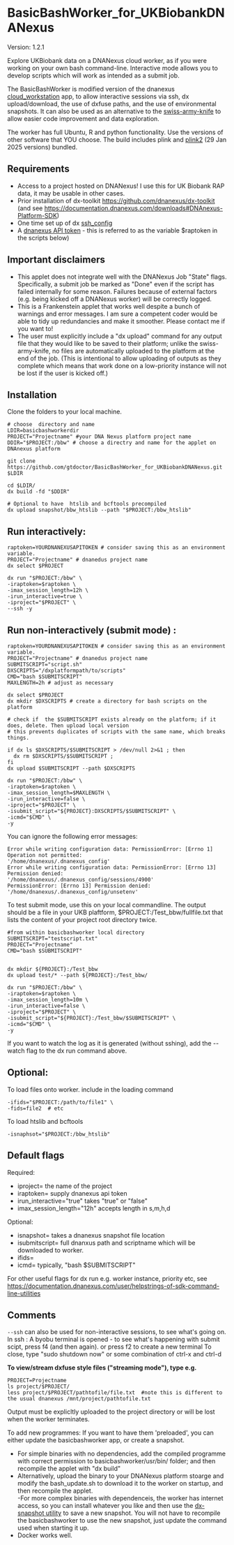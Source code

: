 # BasicBashWorker_for_UKBiobankDNANexus
Version: 1.2.1

Explore UKBiobank data on a DNANexus cloud worker, as if you were working on your own bash command-line. Interactive mode allows you to develop scripts which will work as intended as a submit job.

The BasicBashWorker is modified version of the dnanexus [cloud_workstation](https://documentation.dnanexus.com/developer/cloud-workstation) app, to allow interactive sessions via ssh, dx upload/download, the use of dxfuse paths, and the use of environmental snapshots. It can also be used as an alternative to the [swiss-army-knife](https://dnanexus.gitbook.io/uk-biobank-rap/working-on-the-research-analysis-platform/running-analysis-jobs/tools-library) to allow easier code improvement and data exploration.  

The worker has full Ubuntu, R and python functionality. Use the versions of other software that YOU choose. The build includes plink and [plink2](https://www.cog-genomics.org/plink/2.0/) (29 Jan 2025 versions) bundled.

## Requirements
- Access to a project hosted on DNANexus! I use this for UK Biobank RAP data, it may be usable in other cases. 
- Prior installation of dx-toolkit https://github.com/dnanexus/dx-toolkit (and see https://documentation.dnanexus.com/downloads#DNAnexus-Platform-SDK)
- One  time set up of dx [ssh_config](https://documentation.dnanexus.com/developer/apps/execution-environment/connecting-to-jobs#setting-up-your-environment-for-ssh-access)
- A [dnanexus API token](https://documentation.dnanexus.com/user/login-and-logout#generating-a-token) - this is referred to as the variable $raptoken in the scripts below) 

## Important disclaimers
- This applet does not integrate well with the DNANexus Job "State" flags. Specifically, a submit job  be marked as "Done" even if the script has failed internally for some reason. Failures because of external factors (e.g. being kicked off a DNANexus worker) will be correctly logged.
- This is a Frankenstein applet that works well despite a bunch of warnings and error messages.  I am sure a competent coder would be able to tidy up redundancies and make it smoother. Please contact me if you want to!
- The user must explicitly include a "dx upload" command for any output file that they would like to be saved to their platform; unlike the swiss-army-knife, no files are automatically uploaded to the platform at the end of the job. (This is intentional to allow uploading of outputs as they complete which means that work done on a low-priority instance will not be lost if the user is kicked off.)


## Installation
Clone the folders to your local machine.
```{sh}
# choose  directory and name
LDIR=basicbashworkerdir
PROJECT="Projectname" #your DNA Nexus platform project name
DDIR="$PROJECT:/bbw" # choose a directry and name for the applet on DNAnexus platform

git clone https://github.com/gtdoctor/BasicBashWorker_for_UKBiobankDNANexus.git $LDIR

cd $LDIR/
dx build -fd "$DDIR"

# Optional to have  htslib and bcftools precompiled
dx upload snapshot/bbw_htslib --path "$PROJECT:/bbw_htslib"
```

## Run interactively:

```
raptoken=YOURDNANEXUSAPITOKEN # consider saving this as an environment variable. 
PROJECT="Projectname" # dnanedus project name
dx select $PROJECT

dx run "$PROJECT:/bbw" \
-iraptoken=$raptoken \
-imax_session_length=12h \
-irun_interactive=true \
-iproject="$PROJECT" \
--ssh -y
```

## Run non-interactively (submit mode) : 
```
raptoken=YOURDNANEXUSAPITOKEN # consider saving this as an environment variable. 
PROJECT="Projectname" # dnanedus project name
SUBMITSCRIPT="script.sh"
DXSCRIPTS="/dxplatformpath/to/scripts"
CMD="bash $SUBMITSCRIPT"
MAXLENGTH=2h # adjust as necessary 

dx select $PROJECT
dx mkdir $DXSCRIPTS # create a directory for bash scripts on the platform

# check if  the $SUBMITSCRIPT exists already on the platform; if it does, delete. Then upload local version
# this prevents duplicates of scripts with the same name, which breaks things.

if dx ls $DXSCRIPTS/$SUBMITSCRIPT > /dev/null 2>&1 ; then  
  dx rm $DXSCRIPTS/$SUBMITSCRIPT ; 
fi 
dx upload $SUBMITSCRIPT --path $DXSCRIPTS

dx run "$PROJECT:/bbw" \
-iraptoken=$raptoken \
-imax_session_length=$MAXLENGTH \
-irun_interactive=false \
-iproject="$PROJECT" \
-isubmit_script="${PROJECT}:DXSCRIPTS/$SUBMITSCRIPT" \
-icmd="$CMD" \
-y
```
You can ignore the following error messages:
```
Error while writing configuration data: PermissionError: [Errno 1] Operation not permitted:                                                                                                                      
'/home/dnanexus/.dnanexus_config'                                                                                                                                                                                
Error while writing configuration data: PermissionError: [Errno 13] Permission denied:                                                                                                                           
'/home/dnanexus/.dnanexus_config/sessions/4900'                                                                                                                                                                  
PermissionError: [Errno 13] Permission denied: '/home/dnanexus/.dnanexus_config/unsetenv'
```


To test submit mode, use this on your local commandline. The output should be a file in your UKB plaftform, $PROJECT:/Test_bbw/fullfile.txt that lists the content of your project root directory twice.   

```
#from within basicbashworker local directory
SUBMITSCRIPT="testscript.txt"
PROJECT="Projectname" 
CMD="bash $SUBMITSCRIPT"


dx mkdir ${PROJECT}:/Test_bbw
dx upload test/* --path ${PROJECT}:/Test_bbw/

dx run "$PROJECT:/bbw" \
-iraptoken=$raptoken \
-imax_session_length=10m \
-irun_interactive=false \
-iproject="$PROJECT" \
-isubmit_script="${PROJECT}:/Test_bbw/$SUBMITSCRIPT" \
-icmd="$CMD" \
-y
```
If you want to watch the log as it is generated (without sshing), add the --watch flag to the dx run command above.


## Optional:
To load files onto worker. include in the loading command

```
-ifids="$PROJECT:/path/to/file1" \
-fids=file2  # etc 
```

To load htslib and bcftools
```
-isnaphsot="$PROJECT:/bbw_htslib"
```

## Default flags
Required: 
- iproject=<blank> the name of the project  
- iraptoken=<blank>  supply dnanexus api token  
- irun_interactive="true" takes "true" or "false"  
- imax_session_length="12h"  accepts length in s,m,h,d

Optional:
- isnapshot=<blank> takes a dnanexus snapshot file location
- isubmitscript=<blank> full dnanxus path and scriptname which will be downloaded to worker.
- ifids=<blank>
- icmd=<blank> typically, "bash $SUBMITSCRIPT"

For other useful flags for dx run e.g. worker instance, priority etc, see https://documentation.dnanexus.com/user/helpstrings-of-sdk-command-line-utilities

## Comments
`--ssh` can also be used for non-interactive sessions, to see what's going on. 
In ssh : A byobu terminal is opened - to see what's happening with submit scipt, press f4 (and then again). or press f2 to create a new terminal
To close, type "sudo shutdown now" or some combination of ctrl-x and ctrl-d


**To view/stream dxfuse style files ("streaming mode"), type e.g.** 
```
PROJECT=Projectname
ls project/$PROJECT/
less project/$PROJECT/pathtofile/file.txt  #note this is different to the usual dnanexus /mnt/project/pathtofile.txt
```

Output must be explicltly uploaded to the project directory or will be lost when the worker terminates.

To add new programmes:
If you want to have them 'preloaded', you can either update the basicbashworker app, or create a snapshot. 
- For simple binaries with no dependencies, add the compiled programme with correct permission to basicbashworker/usr/bin/ folder; and then recompile the applet with "dx build"
- Alternatively, upload the binary to your DNANexus platform stoarge and modify the bash_update.sh to download it to the worker on startup, and then recompile the applet.  
-For more complex binaries with dependenceis, the worker has internet access, so you can install whatever you like and then use the [dx-snapshot utility](https://documentation.dnanexus.com/developer/cloud-workstation) to save a new snapshot. You will not have to recompile the basicbashworker to use the new snapshot, just update the command used when starting it up.
- Docker works well.


